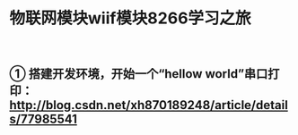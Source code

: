 # 物联网模块wiif模块8266学习之旅
 
 ## ① 搭建开发环境，开始一个“hellow world”串口打印： http://blog.csdn.net/xh870189248/article/details/77985541
